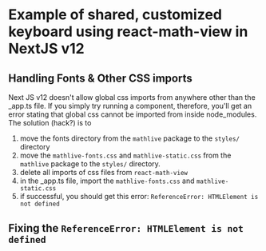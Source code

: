 # Example of shared, customized keyboard using react-math-view in NextJS v12
## Handling Fonts & Other CSS imports
Next JS v12 doesn't allow global css imports from anywhere other than the _app.ts file. If you simply try running a <MathView> component, therefore, you'll get an error stating that global css cannot be imported from inside node_modules. The solution (hack?) is to
 1. move the fonts directory from the `mathlive` package to the `styles/` directory
 2. move the `mathlive-fonts.css` and `mathlive-static.css` from the `mathlive` package to the `styles/` directory.
 3. delete all imports of css files from `react-math-view` 
 4. in the _app.ts file, import the `mathlive-fonts.css` and `mathlive-static.css`
 5. if successful, you should get this error: `ReferenceError: HTMLElement is not defined`

 ## Fixing the `ReferenceError: HTMLElement is not defined`